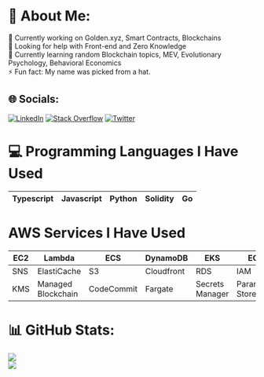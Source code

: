 # 💫 About Me: 
🔭 Currently working on Golden.xyz, Smart Contracts,
Blockchains<br />🤝 Looking for help with Front-end and Zero Knowledge<br />🌱
Currently learning random Blockchain topics, MEV, Evolutionary Psychology, Behavioral
Economics<br />⚡ Fun fact: My name was picked from a hat. 
## 🌐 Socials:
[![LinkedIn](https://img.shields.io/badge/LinkedIn-%230077B5.svg?logo=linkedin&logoColor=white)](https://linkedin.com/in/arsen-akishev)
[![Stack
Overflow](https://img.shields.io/badge/-Stackoverflow-FE7A16?logo=stack-overflow&logoColor=white)](https://stackoverflow.com/users/8210402)
[![Twitter](https://img.shields.io/badge/Twitter-%231DA1F2.svg?logo=Twitter&logoColor=white)](https://twitter.com/0xArsen)
# 💻 Programming Languages I Have Used
| Typescript | Javascript | Python | Solidity | Go |
| ---------- | ---------- | ------ | -------- | -- |
# AWS Services I Have Used
| EC2 | Lambda | ECS | DynamoDB | EKS | ECR | SQS | 
| -------- | ------ | --- | --- | --- | --- | --- |
| SNS | ElastiCache | S3 | Cloudfront | RDS | IAM | EFS | Cloudwatch | Route 53 |
| KMS | Managed Blockchain | CodeCommit | Fargate | Secrets Manager | Parameter Store |
# 📊 GitHub Stats:
![](https://github-readme-stats.vercel.app/api?username=0xArsen&theme=dark&hide=stars&hide_border=false&include_all_commits=true&count_private=true)<br />
![](https://github-readme-streak-stats.herokuapp.com/?user=0xArsen&theme=dark&hide_border=false)<br />
